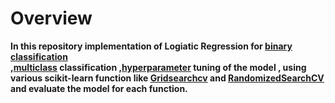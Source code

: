 # Overview
**In this repository implementation of Logiatic Regression for [binary classification](https://github.com/MayukhBaruaha/Logistic-regression/tree/main/implimentation)<br>,[multiclass](https://github.com/MayukhBaruaha/Logistic-regression/tree/main/Multiclass_classification_implementation) classification 
,[hyperparameter](https://github.com/MayukhBaruaha/Logistic-regression/tree/main/Hyperperameter%20tuning%20with%20different%20algorithms) tuning  of the model , using various scikit-learn function like [Gridsearchcv](https://scikit-learn.org/stable/modules/generated/sklearn.model_selection.GridSearchCV.html)
 and [RandomizedSearchCV](https://scikit-learn.org/stable/modules/generated/sklearn.model_selection.RandomizedSearchCV.html) and evaluate the model for each function.**
